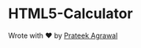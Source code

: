 # HTML5-Calculator

Wrote with ❤️ by [Prateek Agrawal](https://www.linkedin.com/in/agrawal-prateek/)
